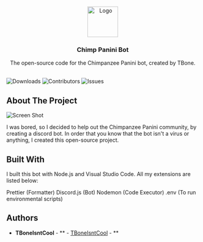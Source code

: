<br/>
<p align="center">
  <a href="https://github.com/TBoneIsntCool/ReadME-Generator">
    <img src="/images/chimp_panini_logo_2024.png" alt="Logo" width="80" height="80">
  </a>

  <h3 align="center">Chimp Panini Bot</h3>

  <p align="center">
    The open-source code for the Chimpanzee Panini bot, created by TBone.
    <br/>
    <br/>
  </p>
</p>

![Downloads](https://img.shields.io/github/downloads/TBoneIsntCool/ReadME-Generator/total) ![Contributors](https://img.shields.io/github/contributors/TBoneIsntCool/ReadME-Generator?color=dark-green) ![Issues](https://img.shields.io/github/issues/TBoneIsntCool/ReadME-Generator) 

## About The Project

![Screen Shot](/images/banner_panini.jpg)

I was bored, so I decided to help out the Chimpanzee Panini community, by creating a discord bot. In order that you know that the bot isn't a virus or anything, I created this open-source project.

## Built With

I built this bot with Node.js and Visual Studio Code. All my extensions are listed below:

Prettier (Formatter)
Discord.js (Bot)
Nodemon (Code Executor)
.env (To run environmental scripts)



## Authors

* **TBoneIsntCool** - ** - [TBoneIsntCool]() - **
